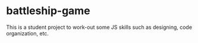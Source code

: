 # battleship-game

This is a student project to work-out some JS skills such as designing, code organization, etc. 
